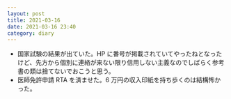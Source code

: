 ```yaml
---
layout: post
title: 2021-03-16
date: 2021-03-16 23:40
category: diary
---
```


- 国家試験の結果が出ていた。HP に番号が掲載されていてやったねとなったけど、先方から個別に連絡が来ない限り信用しない主義なのでしばらく参考書の類は捨てないでおこうと思う。
- 医師免許申請 RTA を済ませた。6 万円の収入印紙を持ち歩くのは結構怖かった。
